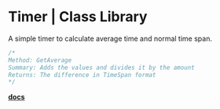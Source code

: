 # Timer | Class Library

A simple timer to calculate average time and normal time span.

```csharp
/*
Method: GetAverage
Summary: Adds the values and divides it by the amount
Returns: The difference in TimeSpan format
*/
```

**[docs](https://tonycad.com/docs/Timer.html)**
